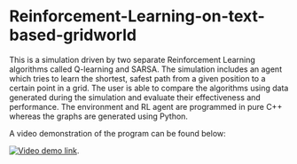 # Reinforcement-Learning-on-text-based-gridworld

This is a simulation driven by two separate Reinforcement Learning algorithms called Q-learning and SARSA. The simulation includes an agent which tries to learn the shortest, safest path from a given position to a certain point in a grid. The user is able to compare the algorithms using data generated during the simulation and evaluate their effectiveness and performance. The environment and RL agent are programmed in pure C++ whereas the graphs are generated using Python.

A video demonstration of the program can be found below:

[![Video demo link]({image-url})]({https://www.youtube.com/watch?v=h4inhJ41yXM&t=197s} "Youtube demo").
